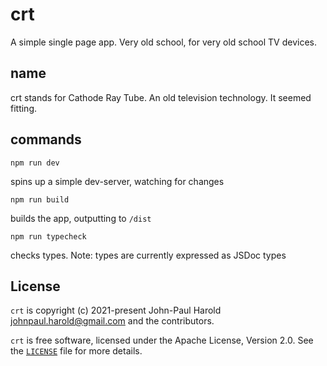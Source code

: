 # crt
A simple single page app. Very old school, for very old school TV devices. 

## name
crt stands for Cathode Ray Tube. An old television technology. It seemed fitting.

## commands
`npm run dev` 

spins up a simple dev-server, watching for changes

`npm run build`

builds the app, outputting to `/dist`

`npm run typecheck`

checks types. Note: types are currently expressed as JSDoc types

## License
`crt` is copyright (c) 2021-present John-Paul Harold <johnpaul.harold@gmail.com> and the contributors.

`crt` is free software, licensed under the Apache License, Version 2.0. See the
[`LICENSE`](LICENSE) file for more details.